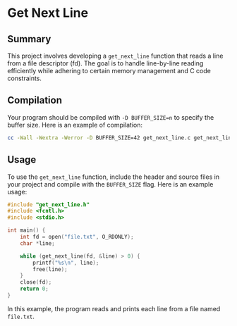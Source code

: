 # Get Next Line

## Summary

This project involves developing a `get_next_line` function that reads a line from a file descriptor (fd). The goal is to handle line-by-line reading efficiently while adhering to certain memory management and C code constraints.

## Compilation

Your program should be compiled with `-D BUFFER_SIZE=n` to specify the buffer size. Here is an example of compilation:

```sh
cc -Wall -Wextra -Werror -D BUFFER_SIZE=42 get_next_line.c get_next_line_utils.c -o get_next_line
```

## Usage

To use the `get_next_line` function, include the header and source files in your project and compile with the `BUFFER_SIZE` flag. Here is an example usage:

```c
#include "get_next_line.h"
#include <fcntl.h>
#include <stdio.h>

int main() {
    int fd = open("file.txt", O_RDONLY);
    char *line;

    while (get_next_line(fd, &line) > 0) {
        printf("%s\n", line);
        free(line);
    }
    close(fd);
    return 0;
}
```
In this example, the program reads and prints each line from a file named `file.txt`.